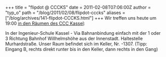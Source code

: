 +++
title = "flipdot @ CCCKS"
date = 2011-02-08T07:06:00Z
author = "typ_o"
path = "/blog/2011/02/08/flipdot-cccks"
aliases = ["/blog/archives/141-flipdot-CCCKS.html"]
+++
Wir treffen uns heute um 19:00 [in den Räumen des CCC
Kassel](https://maps.google.de/maps?q=kassel,+wilhelmsh%C3%B6her+allee+73&hl=de&ie=UTF8&ll=51.311308,9.47338&spn=0.006284,0.011061&sll=51.312273,9.473723&sspn=0.006284,0.011061&t=h&z=17):

In der Ingenieur-Schule Kassel - Via Bahnanbindung einfach mit der 1
oder 3 Richtung Bahnhof Willhelmshöhe aus der Innenstadt. Haltestelle
Murhardstraße. Unser Raum befindet sich im Keller, Nr. -1307. (Tipp:
Eingang B, rechts direkt runter bis in den Keller, dann rechts in den
Gang)
